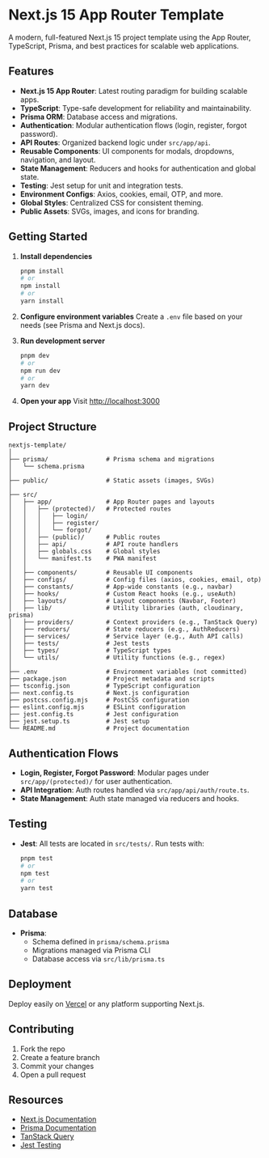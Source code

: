 # Next.js 15 App Router Template

A modern, full-featured Next.js 15 project template using the App Router, TypeScript, Prisma, and best practices for scalable web applications.

## Features

- **Next.js 15 App Router**: Latest routing paradigm for building scalable apps.
- **TypeScript**: Type-safe development for reliability and maintainability.
- **Prisma ORM**: Database access and migrations.
- **Authentication**: Modular authentication flows (login, register, forgot password).
- **API Routes**: Organized backend logic under `src/app/api`.
- **Reusable Components**: UI components for modals, dropdowns, navigation, and layout.
- **State Management**: Reducers and hooks for authentication and global state.
- **Testing**: Jest setup for unit and integration tests.
- **Environment Configs**: Axios, cookies, email, OTP, and more.
- **Global Styles**: Centralized CSS for consistent theming.
- **Public Assets**: SVGs, images, and icons for branding.

## Getting Started

1.  **Install dependencies**
    ```bash
    pnpm install
    # or
    npm install
    # or
    yarn install
    ```

2.  **Configure environment variables**
    Create a `.env` file based on your needs (see Prisma and Next.js docs).

3.  **Run development server**
    ```bash
    pnpm dev
    # or
    npm run dev
    # or
    yarn dev
    ```

4.  **Open your app**
    Visit [http://localhost:3000](http://localhost:3000)

## Project Structure

```
nextjs-template/
│
├── prisma/                # Prisma schema and migrations
│   └── schema.prisma
│
├── public/                # Static assets (images, SVGs)
│
├── src/
│   ├── app/               # App Router pages and layouts
│   │   ├── (protected)/   # Protected routes
│   │   │   ├── login/
│   │   │   ├── register/
│   │   │   └── forgot/
│   │   ├── (public)/      # Public routes
│   │   ├── api/           # API route handlers
│   │   ├── globals.css    # Global styles
│   │   └── manifest.ts    # PWA manifest
│   │
│   ├── components/        # Reusable UI components
│   ├── configs/           # Config files (axios, cookies, email, otp)
│   ├── constants/         # App-wide constants (e.g., navbar)
│   ├── hooks/             # Custom React hooks (e.g., useAuth)
│   ├── layouts/           # Layout components (Navbar, Footer)
│   ├── lib/               # Utility libraries (auth, cloudinary, prisma)
│   ├── providers/         # Context providers (e.g., TanStack Query)
│   ├── reducers/          # State reducers (e.g., AuthReducers)
│   ├── services/          # Service layer (e.g., Auth API calls)
│   ├── tests/             # Jest tests
│   ├── types/             # TypeScript types
│   └── utils/             # Utility functions (e.g., regex)
│
├── .env                   # Environment variables (not committed)
├── package.json           # Project metadata and scripts
├── tsconfig.json          # TypeScript configuration
├── next.config.ts         # Next.js configuration
├── postcss.config.mjs     # PostCSS configuration
├── eslint.config.mjs      # ESLint configuration
├── jest.config.ts         # Jest configuration
├── jest.setup.ts          # Jest setup
└── README.md              # Project documentation
```

## Authentication Flows

- **Login, Register, Forgot Password**: Modular pages under `src/app/(protected)/` for user authentication.
- **API Integration**: Auth routes handled via `src/app/api/auth/route.ts`.
- **State Management**: Auth state managed via reducers and hooks.

## Testing

- **Jest**: All tests are located in `src/tests/`.
  Run tests with:
  ```bash
  pnpm test
  # or
  npm test
  # or
  yarn test
  ```

## Database

- **Prisma**:
  - Schema defined in `prisma/schema.prisma`
  - Migrations managed via Prisma CLI
  - Database access via `src/lib/prisma.ts`

## Deployment

Deploy easily on [Vercel](https://vercel.com/) or any platform supporting Next.js.

## Contributing

1. Fork the repo
2. Create a feature branch
3. Commit your changes
4. Open a pull request

## Resources

- [Next.js Documentation](https://nextjs.org/docs)
- [Prisma Documentation](https://www.prisma.io/docs)
- [TanStack Query](https://tanstack.com/query/latest)
- [Jest Testing](https://jestjs.io/docs/getting-started)

